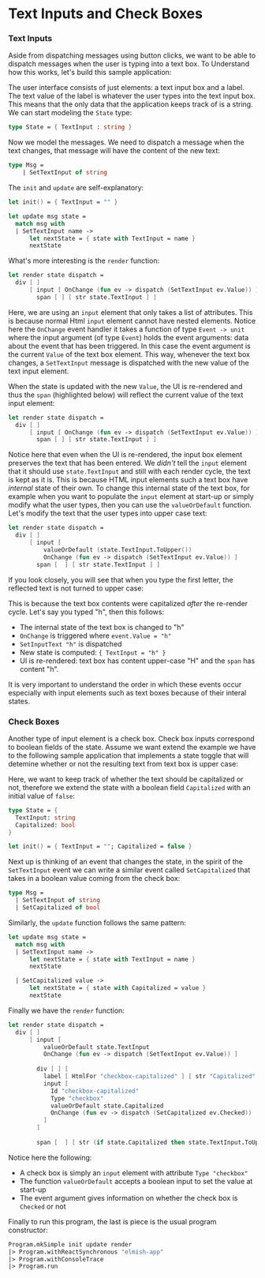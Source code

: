 # Text Inputs and Check Boxes

### Text Inputs

Aside from dispatching messages using button clicks, we want to be able to dispatch messages when the user is typing into a text box. To Understand how this works, let's build this sample application:

<resolved-image source="/images/elm/text-input.gif" />

The user interface consists of just elements: a text input box and a label. The text value of the label is whatever the user types into the text input box. This means that the only data that the application keeps track of is a string. We can start modeling the `State` type:

```fsharp
type State = { TextInput : string }
```

Now we model the messages. We need to dispatch a message when the text changes, that message will have the content of the new text:
```fsharp
type Msg = 
    | SetTextInput of string    
```
The `init` and `update` are self-explanatory:
```fsharp
let init() = { TextInput = "" }

let update msg state = 
  match msg with 
  | SetTextInput name -> 
      let nextState = { state with TextInput = name }
      nextState
```
What's more interesting is the `render` function:
```fsharp {highlight: [3]}
let render state dispatch = 
  div [ ]
      [ input [ OnChange (fun ev -> dispatch (SetTextInput ev.Value)) ]
        span [ ] [ str state.TextInput ] ]
```
Here, we are using an `input` element that only takes a list of attributes. This is because normal Html `input` element cannot have nested elements. Notice here the `OnChange` event handler it takes a function of type `Event -> unit` where the input argument (of type `Event`) holds the event arguments: data about the event that has been triggered. In this case the event argument is the current `Value` of the text box element. This way, whenever the text box changes, a `SetTextInput` message is dispatched with the new value of the text input element. 

When the state is updated with the new `Value`, the UI is re-rendered and thus the `span` (highlighted below) will reflect the current value of the text input element:
```fsharp {highlight: [4]}
let render state dispatch = 
  div [ ]
      [ input [ OnChange (fun ev -> dispatch (SetTextInput ev.Value)) ]
        span [ ] [ str state.TextInput ] ]
```

Notice here that even when the UI is re-rendered, the input box element preserves the text that has been entered. We *didn't* tell the `input` element that it should use `state.TextInput` and still with each render cycle, the text is kept as it is. This is because HTML input elements such a text box have *internal* state of their own. To change this internal state of the text box, for example when you want to populate the `input` element at start-up or simply modify what the user types, then you can use the `valueOrDefault` function. Let's modify the text that the user types into upper case text:

```fsharp {highlight: [4]}
let render state dispatch = 
  div [ ]
      [ input [ 
          valueOrDefault (state.TextInput.ToUpper())
          OnChange (fun ev -> dispatch (SetTextInput ev.Value)) ]
        span [  ] [ str state.TextInput ] ]
```

<resolved-image source="/images/elm/text-input-upper.gif" />

If you look closely, you will see that when you type the first letter, the reflected text is not turned to upper case:

<resolved-image source="/images/elm/text-input-letter.gif" />

This is because the text box contents were capitalized *after* the re-render cycle. Let's say you typed "h", then this follows:

- The internal state of the text box is changed to "h"
- `OnChange` is triggered where `event.Value = "h"`
- `SetInputText "h"` is dispatched
- New state is computed: `{ TextInput = "h" }`
- UI is re-rendered: text box has content upper-case "H" and the `span` has content "h".

It is very important to understand the order in which these events occur especially with input elements such as text boxes because of their interal states. 

### Check Boxes

Another type of input element is a check box. Check box inputs correspond to boolean fields of the state. Assume we want extend the example we have to the following sample application that implements a state toggle that will detemine whether or not the resulting text from text box is upper case:

<resolved-image source="/images/elm/checkbox-input.gif" />

Here, we want to keep track of whether the text should be capitalized or not, therefore we extend the state with a boolean field `Capitalized` with an initial value of `false`:
```fsharp {highlight: [3]}
type State = { 
  TextInput: string
  Capitalized: bool  
}

let init() = { TextInput = ""; Capitalized = false }
```
Next up is thinking of an event that changes the state, in the spirit of the `SetTextInput` event we can write a similar event called `SetCapitalized` that takes in a boolean value coming from the check box:

```fsharp {highlight: [3]}
type Msg = 
  | SetTextInput of string 
  | SetCapitalized of bool
```

Similarly, the `update` function follows the same pattern:
```fsharp {highlight: [7,8,9]}
let update msg state = 
  match msg with 
  | SetTextInput name -> 
      let nextState = { state with TextInput = name }
      nextState

  | SetCapitalized value ->
      let nextState = { state with Capitalized = value }
      nextState
```
Finally we have the `render` function:
```fsharp {highlight: ['9-14']}
let render state dispatch = 
  div [ ]
      [ input [ 
          valueOrDefault state.TextInput
          OnChange (fun ev -> dispatch (SetTextInput ev.Value)) ]
          
        div [ ] [ 
          label [ HtmlFor "checkbox-capitalized" ] [ str "Capitalized" ]
          input [ 
            Id "checkbox-capitalized"
            Type "checkbox"
            valueOrDefault state.Capitalized
            OnChange (fun ev -> dispatch (SetCapitalized ev.Checked))  
          ] 
        ]
       
        span [  ] [ str (if state.Capitalized then state.TextInput.ToUpper() else state.TextInput) ] ]
```
Notice here the following: 
 - A check box is simply an `input` element with attribute `Type "checkbox"`
 - The function `valueOrDefault` accepts a boolean input to set the value at start-up
 - The event argument gives information on whether the check box is `Checked` or not

 
Finally to run this program, the last is piece is the usual program constructor:
```fsharp
Program.mkSimple init update render
|> Program.withReactSynchronous "elmish-app"
|> Program.withConsoleTrace
|> Program.run
```